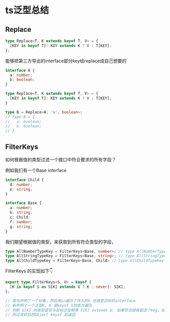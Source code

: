 # ts泛型总结

## Replace

```ts
type Replace<T, K extends keyof T, V> = {
  [KEY in keyof T]: KEY extends K ? V : T[KEY];
};
```

能够把第三方导出的interface部分key给replace成自己想要的

```ts
interface A {
  a: number;
  b: boolean;
}

type Replace<T, K extends keyof T, V> = {
  [KEY in keyof T]: KEY extends K ? V : T[KEY];
}

type B = Replace<A, 'a', boolean>;
// type B = {
//   a: boolean;
//   b: boolean;
// }
```

## FilterKeys

如何根据值的类型过滤一个接口中符合要求的所有字段？

例如我们有一个Base interface

```ts
interface Child {
  d: number;
  e: string;
}

interface Base {
  a: number;
  b: string;
  c: Child;
  f: number;
  g: string;
}
```

我们期望根据值的类型，来获取到所有符合类型的字段，

```ts
type AllNumberTypeKey = FilterKeys<Base, number>; // type AllNumberTypeKey = "a" | "f"
type AllStringTypeKey = FilterKeys<Base, string>; // type AllStringTypeKey = "b" | "g"
type AllChildTypeKey = FilterKeys<Base, Child> // type AllChildTypeKey = "c"
```

FilterKeys 的实现如下👇

```ts
export type FilterKeys<S, U> = keyof {
  [K in keyof S as S[K] extends U ? K : never]: S[K];
};

// 首先声明了一个对象，然后用in遍历了传入的S 也就是目标的interface
// 新声明了一个泛型K, K 是keyof S的依次遍历
// 判断 S[K] 的类型是否与目标泛型相等 S[K] extends U, 如果符合就保留这个key，如果不符合就以一个never来标记，来过滤掉
// 将过滤好后的Object keyof 后返回
```
